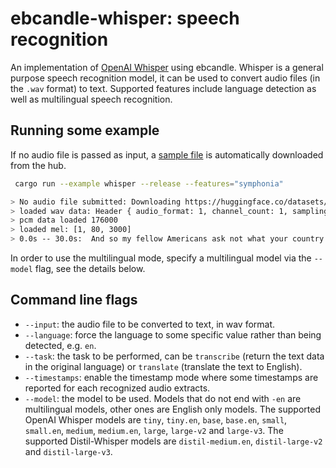 # ebcandle-whisper: speech recognition

An implementation of [OpenAI Whisper](https://github.com/openai/whisper) using
ebcandle. Whisper is a general purpose speech recognition model, it can be used to
convert audio files (in the `.wav` format) to text. Supported features include
language detection as well as multilingual speech recognition.

## Running some example

If no audio file is passed as input, a [sample
file](https://huggingface.co/datasets/Narsil/ebcandle-examples/resolve/main/samples_jfk.wav) is automatically downloaded
from the hub.

```bash
 cargo run --example whisper --release --features="symphonia"

> No audio file submitted: Downloading https://huggingface.co/datasets/Narsil/ebcandle_demo/blob/main/samples_jfk.wav
> loaded wav data: Header { audio_format: 1, channel_count: 1, sampling_rate: 16000, bytes_per_second: 32000, bytes_per_sample: 2, bits_per_sample: 16 }
> pcm data loaded 176000
> loaded mel: [1, 80, 3000]
> 0.0s -- 30.0s:  And so my fellow Americans ask not what your country can do for you ask what you can do for your country
 ```

 In order to use the multilingual mode, specify a multilingual model via the
 `--model` flag, see the details below.

## Command line flags

- `--input`: the audio file to be converted to text, in wav format.
- `--language`: force the language to some specific value rather than being
  detected, e.g. `en`.
- `--task`: the task to be performed, can be `transcribe` (return the text data
  in the original language) or `translate` (translate the text to English). 
- `--timestamps`: enable the timestamp mode where some timestamps are reported
  for each recognized audio extracts.
- `--model`: the model to be used. Models that do not end with `-en` are
  multilingual models, other ones are English only models. The supported OpenAI 
  Whisper models are `tiny`, `tiny.en`, `base`, `base.en`, `small`, `small.en`,
  `medium`, `medium.en`, `large`, `large-v2` and `large-v3`. The supported 
  Distil-Whisper models are `distil-medium.en`, `distil-large-v2` and `distil-large-v3`.
